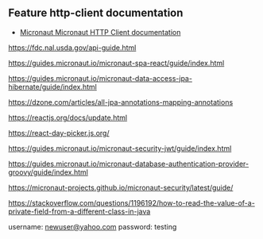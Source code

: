 ## Feature http-client documentation

- [Micronaut Micronaut HTTP Client documentation](https://docs.micronaut.io/latest/guide/index.html#httpClient)

https://fdc.nal.usda.gov/api-guide.html

https://guides.micronaut.io/micronaut-spa-react/guide/index.html

https://guides.micronaut.io/micronaut-data-access-jpa-hibernate/guide/index.html

https://dzone.com/articles/all-jpa-annotations-mapping-annotations

https://reactjs.org/docs/update.html

https://react-day-picker.js.org/

https://guides.micronaut.io/micronaut-security-jwt/guide/index.html

https://guides.micronaut.io/micronaut-database-authentication-provider-groovy/guide/index.html

https://micronaut-projects.github.io/micronaut-security/latest/guide/

https://stackoverflow.com/questions/1196192/how-to-read-the-value-of-a-private-field-from-a-different-class-in-java

username: newuser@yahoo.com
password: testing